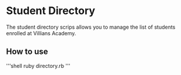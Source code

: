 # Student Directory #

The student directory scrips allows you to manage the list of students enrolled 
at Villians Academy.

## How to use ##

'''shell
ruby directory.rb
'''